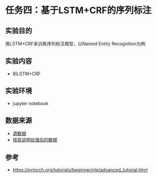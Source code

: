 # 任务四：基于LSTM+CRF的序列标注  

## 实验目的  
用LSTM+CRF来训练序列标注模型，以Named Entity Recognition为例  

## 实验内容  
- BiLSTM+CRF

## 实验环境  
- jupyter notebook

## 数据来源  
- [源数据](https://www.clips.uantwerpen.be/conll2003/ner/)
- [按其说明处理后的数据](https://github.com/patverga/torch-ner-nlp-from-scratch/tree/master/data/conll2003)


## 参考  
- https://pytorch.org/tutorials/beginner/nlp/advanced_tutorial.html

